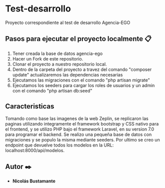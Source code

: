 # Test-desarrollo

Proyecto correspondiente al test de desarrollo Agencia-EGO

## Pasos para ejecutar el proyecto localmente 📋

1. Tener creada la base de datos agencia-ego
2. Hacer un Fork de este repositorio.
3. Clonar el proyecto a nuestro repositorio local.
4. Dentro de la carpeta del proyecto a travez del comando "composer update" actualizaremos las dependencias necesarias
5. Ejecutamos las migraciones con el comando "php artisan migrate"
6. Ejecutamos los seeders para cargar los roles de usuarios y un admin con el comando "php artisan db:seed"

## Caracteristicas

Tomando como base las imagenes de la web Zeplin, se replicaron las paginas utilizando integramente el framework bootstrap y CSS nativo para el frontend, y se utilizo PHP bajo el framework Laravel, en su version 7.0 para programar el backend. Se realizo una pequeña base de datos con migraciones y se populo la misma mediante seeders. Por ultimo se creo un endpoint que devuelve todos los modelos en la URL: localhost:8000/api/modelos.

## Autor ✒️

* **Nicolás Bustamante** 
